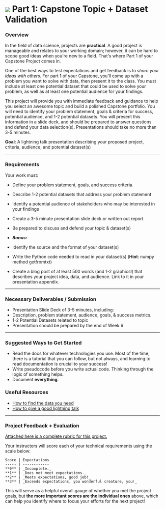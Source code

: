 # ![](https://ga-dash.s3.amazonaws.com/production/assets/logo-9f88ae6c9c3871690e33280fcf557f33.png) Part 1: Capstone Topic + Dataset Validation

### Overview

In the field of data science, projects are **practical**. A good project is manageable and relates to your working domain; however, it can be hard to scope good ideas when you're new to a field. That's where Part 1 of your Capstone Project comes in.

One of the best ways to test expectations and get feedback is to *share your ideas with others*. For part 1 of your Capstone, you'll come up with a problem you want to solve with data, then present it to the class. You must include at least one potential dataset that could be used to solve your problem, as well as at least one potential audience for your findings.

This project will provide you with immediate feedback and guidance to help you select an awesome topic and build a polished Capstone portfolio. You will need to identify your problem statement, goals & criteria for success, potential audience, and 1-2 potential datasets. You will present this information in a slide deck, and should be prepared to answer questions and defend your data selection(s). Presentations should take no more than 3-5 minutes.

**Goal**: A lightning talk presentation describing your proposed project, criteria, audience, and potential dataset(s)

---

### Requirements

Your work must:

- Define your problem statement, goals, and success criteria.
- Describe 1-2 potential datasets that address your problem statement
- Identify a potential audience of stakeholders who may be interested in your findings
- Create a 3-5 minute presentation slide deck or written out report
- Be prepared to discuss and defend your topic & dataset(s)

- ***Bonus:***
 - Identify the source and the format of your dataset(s)
 - Write the Python code needed to read in your dataset(s) (**Hint**: numpy method getfromtxt)
 - Create a blog post of at least 500 words (and 1-2 graphics!) that describes your project idea, data, and audience. Link to it in your presentation appendix.

---

### Necessary Deliverables / Submission

- Presentation Slide Deck of 3-5 minutes, including:
 - Description, problem statement, audience, goals, & success metrics.
 - 1-2 Potential Datasets related to topic
- Presentation should be prepared by the end of Week 6

---

### Suggested Ways to Get Started

- Read the docs for whatever technologies you use. Most of the time, there is a tutorial that you can follow, but not always, and learning to read documentation is crucial to your success!
- Write pseudocode before you write actual code. Thinking through the logic of something helps.  
- Document **everything**.


### Useful Resources

- [How to find the data you need](http://flowingdata.com/2009/10/01/30-resources-to-find-the-data-you-need/)
- [How to give a good lightning talk](https://www.semrush.com/blog/16-ways-to-prepare-for-a-lightning-talk/)

---


### Project Feedback + Evaluation

[Attached here is a complete rubric for this project.](./part-01-rubric.md)

Your instructors will score each of your technical requirements using the scale below:

    Score | Expectations
    ----- | ------------
    **0** | _Incomplete._
    **1** | _Does not meet expectations._
    **2** | _Meets expectations, good job!_
    **3** | _Exceeds expectations, you wonderful creature, you!_

 This will serve as a helpful overall gauge of whether you met the project goals, but __the more important scores are the individual ones__ above, which can help you identify where to focus your efforts for the next project!
